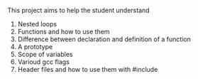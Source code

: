 This project aims to help the student understand

1) Nested loops
2) Functions and how to use them
3) Difference between declaration and definition of a function
4) A prototype
5) Scope of variables
6) Varioud gcc flags
7) Header files and how to use them with #include
